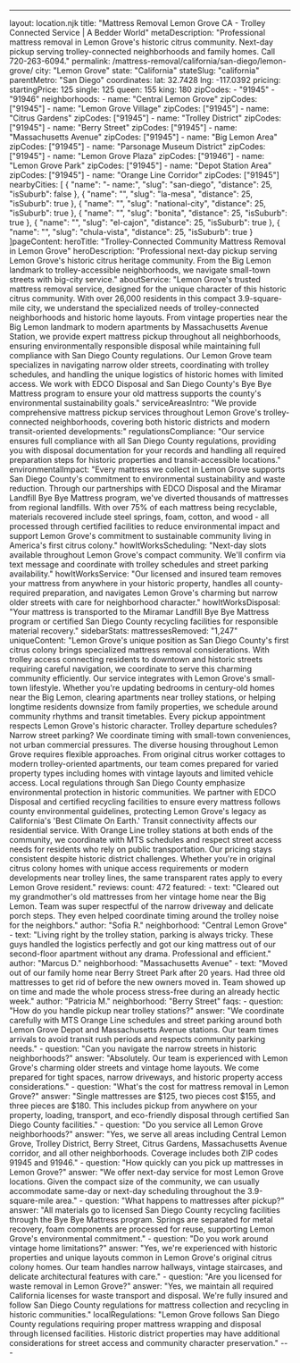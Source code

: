 ---
layout: location.njk
title: "Mattress Removal Lemon Grove CA - Trolley Connected Service | A Bedder World" metaDescription: "Professional mattress removal in Lemon Grove's historic citrus community. Next-day pickup serving trolley-connected neighborhoods and family homes. Call 720-263-6094."
permalink: /mattress-removal/california/san-diego/lemon-grove/
city: "Lemon Grove" state: "California" stateSlug: "california" parentMetro: "San Diego" coordinates: lat: 32.7428 lng: -117.0392 pricing: startingPrice: 125 single: 125 queen: 155 king: 180 zipCodes: - "91945" - "91946" neighborhoods: - name: "Central Lemon Grove" zipCodes: ["91945"] - name: "Lemon Grove Village" zipCodes: ["91945"] - name: "Citrus Gardens" zipCodes: ["91945"] - name: "Trolley District" zipCodes: ["91945"] - name: "Berry Street" zipCodes: ["91945"] - name: "Massachusetts Avenue" zipCodes: ["91945"] - name: "Big Lemon Area" zipCodes: ["91945"] - name: "Parsonage Museum District" zipCodes: ["91945"] - name: "Lemon Grove Plaza" zipCodes: ["91946"] - name: "Lemon Grove Park" zipCodes: ["91945"] - name: "Depot Station Area" zipCodes: ["91945"] - name: "Orange Line Corridor" zipCodes: ["91945"] nearbyCities: [ { "name": "- name:", "slug": "san-diego", "distance": 25, "isSuburb": false }, { "name": "", "slug": "la-mesa", "distance": 25, "isSuburb": true }, { "name": "", "slug": "national-city", "distance": 25, "isSuburb": true }, { "name": "", "slug": "bonita", "distance": 25, "isSuburb": true }, { "name": "", "slug": "el-cajon", "distance": 25, "isSuburb": true }, { "name": "", "slug": "chula-vista", "distance": 25, "isSuburb": true } ]pageContent: heroTitle: "Trolley-Connected Community Mattress Removal in Lemon Grove" heroDescription: "Professional next-day pickup serving Lemon Grove's historic citrus heritage community. From the Big Lemon landmark to trolley-accessible neighborhoods, we navigate small-town streets with big-city service." aboutService: "Lemon Grove's trusted mattress removal service, designed for the unique character of this historic citrus community. With over 26,000 residents in this compact 3.9-square-mile city, we understand the specialized needs of trolley-connected neighborhoods and historic home layouts. From vintage properties near the Big Lemon landmark to modern apartments by Massachusetts Avenue Station, we provide expert mattress pickup throughout all neighborhoods, ensuring environmentally responsible disposal while maintaining full compliance with San Diego County regulations. Our Lemon Grove team specializes in navigating narrow older streets, coordinating with trolley schedules, and handling the unique logistics of historic homes with limited access. We work with EDCO Disposal and San Diego County's Bye Bye Mattress program to ensure your old mattress supports the county's environmental sustainability goals." serviceAreasIntro: "We provide comprehensive mattress pickup services throughout Lemon Grove's trolley-connected neighborhoods, covering both historic districts and modern transit-oriented developments:" regulationsCompliance: "Our service ensures full compliance with all San Diego County regulations, providing you with disposal documentation for your records and handling all required preparation steps for historic properties and transit-accessible locations." environmentalImpact: "Every mattress we collect in Lemon Grove supports San Diego County's commitment to environmental sustainability and waste reduction. Through our partnerships with EDCO Disposal and the Miramar Landfill Bye Bye Mattress program, we've diverted thousands of mattresses from regional landfills. With over 75% of each mattress being recyclable, materials recovered include steel springs, foam, cotton, and wood - all processed through certified facilities to reduce environmental impact and support Lemon Grove's commitment to sustainable community living in America's first citrus colony." howItWorksScheduling: "Next-day slots available throughout Lemon Grove's compact community. We'll confirm via text message and coordinate with trolley schedules and street parking availability." howItWorksService: "Our licensed and insured team removes your mattress from anywhere in your historic property, handles all county-required preparation, and navigates Lemon Grove's charming but narrow older streets with care for neighborhood character." howItWorksDisposal: "Your mattress is transported to the Miramar Landfill Bye Bye Mattress program or certified San Diego County recycling facilities for responsible material recovery." sidebarStats: mattressesRemoved: "1,247" uniqueContent: "Lemon Grove's unique position as San Diego County's first citrus colony brings specialized mattress removal considerations. With trolley access connecting residents to downtown and historic streets requiring careful navigation, we coordinate to serve this charming community efficiently. Our service integrates with Lemon Grove's small-town lifestyle. Whether you're updating bedrooms in century-old homes near the Big Lemon, clearing apartments near trolley stations, or helping longtime residents downsize from family properties, we schedule around community rhythms and transit timetables. Every pickup appointment respects Lemon Grove's historic character. Trolley departure schedules? Narrow street parking? We coordinate timing with small-town conveniences, not urban commercial pressures. The diverse housing throughout Lemon Grove requires flexible approaches. From original citrus worker cottages to modern trolley-oriented apartments, our team comes prepared for varied property types including homes with vintage layouts and limited vehicle access. Local regulations through San Diego County emphasize environmental protection in historic communities. We partner with EDCO Disposal and certified recycling facilities to ensure every mattress follows county environmental guidelines, protecting Lemon Grove's legacy as California's 'Best Climate On Earth.' Transit connectivity affects our residential service. With Orange Line trolley stations at both ends of the community, we coordinate with MTS schedules and respect street access needs for residents who rely on public transportation. Our pricing stays consistent despite historic district challenges. Whether you're in original citrus colony homes with unique access requirements or modern developments near trolley lines, the same transparent rates apply to every Lemon Grove resident." reviews: count: 472 featured: - text: "Cleared out my grandmother's old mattresses from her vintage home near the Big Lemon. Team was super respectful of the narrow driveway and delicate porch steps. They even helped coordinate timing around the trolley noise for the neighbors." author: "Sofia R." neighborhood: "Central Lemon Grove" - text: "Living right by the trolley station, parking is always tricky. These guys handled the logistics perfectly and got our king mattress out of our second-floor apartment without any drama. Professional and efficient." author: "Marcus D." neighborhood: "Massachusetts Avenue" - text: "Moved out of our family home near Berry Street Park after 20 years. Had three old mattresses to get rid of before the new owners moved in. Team showed up on time and made the whole process stress-free during an already hectic week." author: "Patricia M." neighborhood: "Berry Street" faqs: - question: "How do you handle pickup near trolley stations?" answer: "We coordinate carefully with MTS Orange Line schedules and street parking around both Lemon Grove Depot and Massachusetts Avenue stations. Our team times arrivals to avoid transit rush periods and respects community parking needs." - question: "Can you navigate the narrow streets in historic neighborhoods?" answer: "Absolutely. Our team is experienced with Lemon Grove's charming older streets and vintage home layouts. We come prepared for tight spaces, narrow driveways, and historic property access considerations." - question: "What's the cost for mattress removal in Lemon Grove?" answer: "Single mattresses are $125, two pieces cost $155, and three pieces are $180. This includes pickup from anywhere on your property, loading, transport, and eco-friendly disposal through certified San Diego County facilities." - question: "Do you service all Lemon Grove neighborhoods?" answer: "Yes, we serve all areas including Central Lemon Grove, Trolley District, Berry Street, Citrus Gardens, Massachusetts Avenue corridor, and all other neighborhoods. Coverage includes both ZIP codes 91945 and 91946." - question: "How quickly can you pick up mattresses in Lemon Grove?" answer: "We offer next-day service for most Lemon Grove locations. Given the compact size of the community, we can usually accommodate same-day or next-day scheduling throughout the 3.9-square-mile area." - question: "What happens to mattresses after pickup?" answer: "All materials go to licensed San Diego County recycling facilities through the Bye Bye Mattress program. Springs are separated for metal recovery, foam components are processed for reuse, supporting Lemon Grove's environmental commitment." - question: "Do you work around vintage home limitations?" answer: "Yes, we're experienced with historic properties and unique layouts common in Lemon Grove's original citrus colony homes. Our team handles narrow hallways, vintage staircases, and delicate architectural features with care." - question: "Are you licensed for waste removal in Lemon Grove?" answer: "Yes, we maintain all required California licenses for waste transport and disposal. We're fully insured and follow San Diego County regulations for mattress collection and recycling in historic communities." localRegulations: "Lemon Grove follows San Diego County regulations requiring proper mattress wrapping and disposal through licensed facilities. Historic district properties may have additional considerations for street access and community character preservation." ---